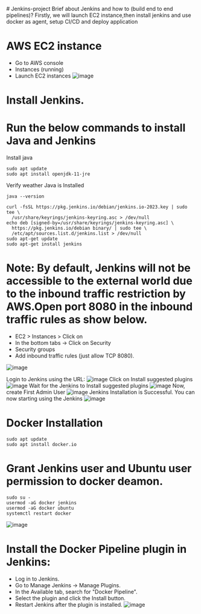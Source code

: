 \# Jenkins-project
Brief about Jenkins and how to (build end to end pipelines)?
Firstly, we will launch EC2 instance,then install jenkins and use docker as agent, setup CI/CD and deploy application

# AWS EC2 instance
* Go to AWS console
* Instances (running)
* Launch EC2 instances
![image](https://github.com/pooja-bhavani/Jenkins-project/assets/147735975/e67db38f-a7ac-4a84-8dcc-4f5a06d9e343)

# Install Jenkins.
# Run the below commands to install Java and Jenkins

Install java

````
sudo apt update
sudo apt install openjdk-11-jre
````
Verify weather Java is Installed
```
java --version
```
````
curl -fsSL https://pkg.jenkins.io/debian/jenkins.io-2023.key | sudo tee \
  /usr/share/keyrings/jenkins-keyring.asc > /dev/null
echo deb [signed-by=/usr/share/keyrings/jenkins-keyring.asc] \
  https://pkg.jenkins.io/debian binary/ | sudo tee \
  /etc/apt/sources.list.d/jenkins.list > /dev/null
sudo apt-get update
sudo apt-get install jenkins
````
# Note: By default, Jenkins will not be accessible to the external world due to the inbound traffic restriction by AWS.Open port 8080 in the inbound traffic rules as show below.
* EC2 > Instances > Click on
* In the bottom tabs -> Click on Security
* Security groups
* Add inbound traffic rules (just allow TCP 8080).

![image](https://github.com/pooja-bhavani/Jenkins-project/assets/147735975/cb8ac6b6-bdd6-4432-84b7-49760df846c2)

Login to Jenkins using the URL:
![image](https://github.com/pooja-bhavani/Jenkins-project/assets/147735975/dc3df650-5f8a-4655-83e5-5641eb12c25c)
 Click on Install suggested plugins
 ![image](https://github.com/pooja-bhavani/Jenkins-project/assets/147735975/3b7ca4f1-bb95-4a40-baf7-9d8f0294876c)
 Wait for the Jenkins to Install suggested plugins
![image](https://github.com/pooja-bhavani/Jenkins-project/assets/147735975/c5fb048f-58cc-44dc-8d3b-2ddad7c5520f)
Now, create First Admin User 
![image](https://github.com/pooja-bhavani/Jenkins-project/assets/147735975/8ab3f348-553d-4159-bfa0-a0601f5f397c)
Jenkins Installation is Successful. You can now starting using the Jenkins
![image](https://github.com/pooja-bhavani/Jenkins-project/assets/147735975/d76089a9-d643-4556-a7ae-766d6f684b24)
# Docker Installation
```
sudo apt update
sudo apt install docker.io
```
 # Grant Jenkins user and Ubuntu user permission to docker deamon.
```
sudo su - 
usermod -aG docker jenkins
usermod -aG docker ubuntu
systemctl restart docker
```
![image](https://github.com/pooja-bhavani/Jenkins-project/assets/147735975/f7d1959d-5cc0-4945-8319-ac04b353ccfe)
# Install the Docker Pipeline plugin in Jenkins:
 * Log in to Jenkins.
 * Go to Manage Jenkins -> Manage Plugins.
 * In the Available tab, search for "Docker Pipeline".
 * Select the plugin and click the Install button.
 * Restart Jenkins after the plugin is installed.
![image](https://github.com/pooja-bhavani/Jenkins-project/assets/147735975/5731e405-e670-4e9d-858e-bc26a3357260)
















